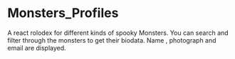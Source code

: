 # Monsters_Profiles
A react rolodex for different kinds of spooky Monsters. You can search and filter through the monsters to get their biodata. Name , photograph and email are displayed.
